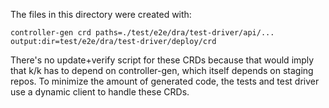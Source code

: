 The files in this directory were created with:

    controller-gen crd paths=./test/e2e/dra/test-driver/api/... output:dir=test/e2e/dra/test-driver/deploy/crd

There's no update+verify script for these CRDs because that would imply that
k/k has to depend on controller-gen, which itself depends on staging repos. To
minimize the amount of generated code, the tests and test driver use a dynamic
client to handle these CRDs.
